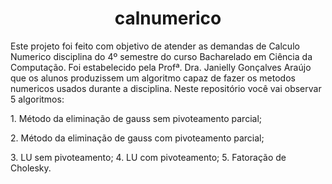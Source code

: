 <h1 align="center"> calnumerico </h1>
Este projeto foi feito com objetivo de atender as demandas de Calculo Numerico disciplina do 4º semestre do curso Bacharelado em Ciência da Computação. Foi estabelecido pela Profª. Dra. Janielly Gonçalves Araújo que os alunos produzissem um algoritmo capaz de fazer os metodos numericos usados durante a disciplina. Neste repositório você vai observar 5 algoritmos: 
<p>
  1. Método da eliminação de gauss sem pivoteamento parcial;
  <p>
<p>
2. Método da eliminação de gauss com pivoteamento parcial;
  <p>
3. LU sem pivoteamento;
4. LU com pivoteamento;
5. Fatoração de Cholesky.
